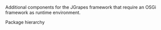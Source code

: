 Additional components for the JGrapes framework that require
an OSGi framework as runtime environment.

<div><object type="image/svg+xml" data="org/jgrapes/osgi/core/package-hierarchy.svg">Package hierarchy</object></div>


